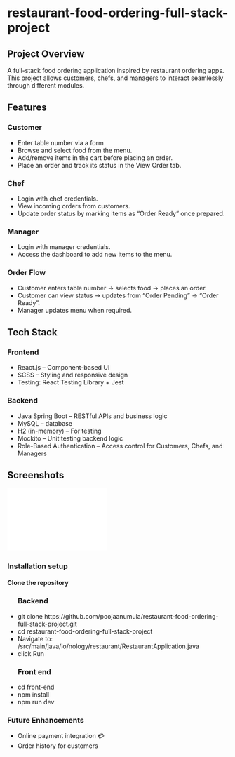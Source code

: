 # restaurant-food-ordering-full-stack-project
<h2>Project Overview</h2>
<p>A full-stack food ordering application inspired by restaurant ordering apps. This project allows customers, chefs, and managers to interact seamlessly through different modules.</p>
<h2>Features</h2>
<h3>Customer</h3>
<ul>
  <li>Enter table number via a form</li>
 <li>Browse and select food from the menu.</li>
 <li>Add/remove items in the cart before placing an order.</li>
  <li>Place an order and track its status in the View Order tab.</li>
</ul>
<h3>Chef</h3>
<ul>
  <li>Login with chef credentials.</li>
    <li>View incoming orders from customers.</li>
    <li>Update order status by marking items as “Order Ready” once prepared.</li>
</ul>
<h3>Manager</h3>
<ul>
  <li>Login with manager credentials.</li>
    <li>Access the dashboard to add new items to the menu.</li>
</ul>
<h3>Order Flow</h3>
<ul>
  <li>Customer enters table number → selects food → places an order.</li>
  <li<Chef receives the order → prepares food → marks it as ready</li>
  <li>Customer can view status → updates from “Order Pending” → “Order Ready”.</li>
  <li>Manager updates menu when required.</li>
</ul>
<h2>Tech Stack</h2>
<h3>Frontend</h3>
<ul>
  <li>React.js – Component-based UI</li>
  <li>SCSS – Styling and responsive design</li>
  <li>Testing: React Testing Library + Jest</li>
</ul>
<h3>Backend</h3>
<ul>
  <li>Java Spring Boot – RESTful APIs and business logic</li>
    <li>MySQL – database</li>
    <li>H2 (in-memory) – For testing</li>
    <li>Mockito – Unit testing backend logic</li>
  <li>Role-Based Authentication – Access control for Customers, Chefs, and Managers</li>
</ul>
<h2>Screenshots</h2> 
  <img src="docs/menu.png" alt="Customer Menu" width="45%" /> 
<h3>Installation setup</h3>
<h4>Clone the repository</h4>
<ul>
  <h3>Backend</h3>
  <li>git clone https://github.com/poojaanumula/restaurant-food-ordering-full-stack-project.git </li>
  <li>cd  restaurant-food-ordering-full-stack-project</li>
  <li>Navigate to: /src/main/java/io/nology/restaurant/RestaurantApplication.java</li>
  <li>click Run</li>
  <h3>Front end</h3>
  <li>cd front-end</li>
  <li>npm install</li>
  <li>npm run dev</li>
</ul>
<h3>Future Enhancements</h3>
<ul>
  <li>Online payment integration 💳

</li>
  <li>Order history for customers</li>
</ul>



